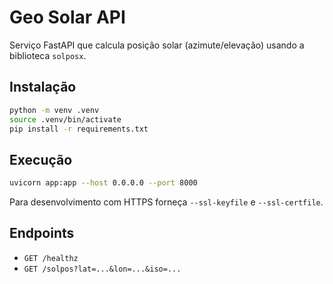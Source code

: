 # Geo Solar API

Serviço FastAPI que calcula posição solar (azimute/elevação) usando a biblioteca `solposx`.

## Instalação

```bash
python -m venv .venv
source .venv/bin/activate
pip install -r requirements.txt
```

## Execução

```bash
uvicorn app:app --host 0.0.0.0 --port 8000
```

Para desenvolvimento com HTTPS forneça `--ssl-keyfile` e `--ssl-certfile`.

## Endpoints

- `GET /healthz`
- `GET /solpos?lat=...&lon=...&iso=...`
